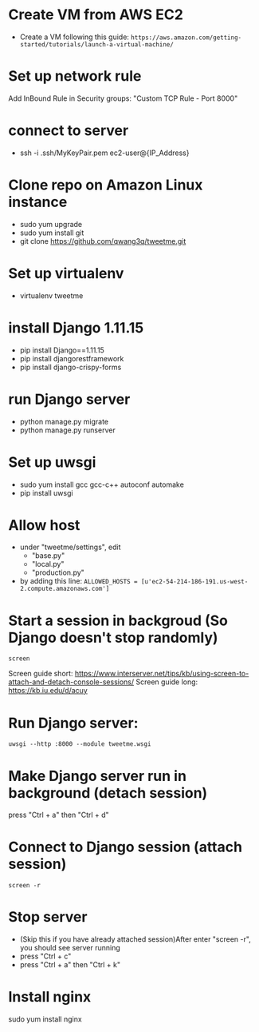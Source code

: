 # Create VM from AWS EC2
- Create a VM following this guide:
   ```https://aws.amazon.com/getting-started/tutorials/launch-a-virtual-machine/```

# Set up network rule
Add InBound Rule in Security groups: "Custom TCP Rule - Port 8000"

# connect to server
- ssh -i .ssh/MyKeyPair.pem ec2-user@{IP_Address}

# Clone repo on Amazon Linux instance
- sudo yum upgrade
- sudo yum install git
- git clone https://github.com/qwang3q/tweetme.git


# Set up virtualenv
- virtualenv tweetme

# install Django 1.11.15
- pip install Django==1.11.15
- pip install djangorestframework
- pip install django-crispy-forms

# run Django server
- python manage.py migrate
- python manage.py runserver

# Set up uwsgi
- sudo yum install gcc gcc-c++ autoconf automake
- pip install uwsgi

# Allow host
- under "tweetme/settings", edit 
   - "base.py"
   - "local.py"
   - "production.py"
- by adding this line:
```ALLOWED_HOSTS = [u'ec2-54-214-186-191.us-west-2.compute.amazonaws.com']```

# Start a session in backgroud (So Django doesn't stop randomly)
 ```screen```
 
   Screen guide short: https://www.interserver.net/tips/kb/using-screen-to-attach-and-detach-console-sessions/
   Screen guide long: https://kb.iu.edu/d/acuy

# Run Django server:
 ```uwsgi --http :8000 --module tweetme.wsgi```
 
# Make Django server run in background (detach session)
press "Ctrl + a" then "Ctrl + d"

# Connect to Django session (attach session)
```screen -r```

# Stop server
- (Skip this if you have already attached session)After enter "screen -r", you should see server running
- press "Ctrl + c"
- press "Ctrl + a" then "Ctrl + k"

# Install nginx
sudo yum install nginx

